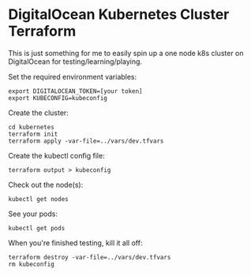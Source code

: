 # DigitalOcean Kubernetes Cluster Terraform

This is just something for me to easily spin up a one node k8s cluster on DigitalOcean for testing/learning/playing.

Set the required environment variables:

```
export DIGITALOCEAN_TOKEN=[your token]
export KUBECONFIG=kubeconfig
```

Create the cluster:

```
cd kubernetes
terraform init
terraform apply -var-file=../vars/dev.tfvars
```

Create the kubectl config file:

```
terraform output > kubeconfig
```

Check out the node(s):

```
kubectl get nodes
```

See your pods:

```
kubectl get pods
```

When you're finished testing, kill it all off:

```
terraform destroy -var-file=../vars/dev.tfvars
rm kubeconfig
```

